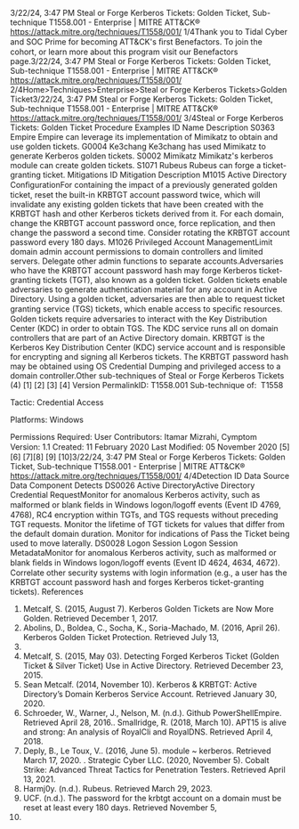 3/22/24, 3:47 PM Steal or Forge Kerberos Tickets: Golden Ticket, Sub-technique T1558.001 - Enterprise | MITRE ATT&CK®
https://attack.mitre.org/techniques/T1558/001/ 1/4Thank you to Tidal Cyber and SOC Prime for becoming ATT&CK's ﬁrst Benefactors. To join the cohort, or learn more about this program visit our
Benefactors page.3/22/24, 3:47 PM Steal or Forge Kerberos Tickets: Golden Ticket, Sub-technique T1558.001 - Enterprise | MITRE ATT&CK®
https://attack.mitre.org/techniques/T1558/001/ 2/4Home>Techniques>Enterprise>Steal or Forge Kerberos Tickets>Golden Ticket3/22/24, 3:47 PM Steal or Forge Kerberos Tickets: Golden Ticket, Sub-technique T1558.001 - Enterprise | MITRE ATT&CK®
https://attack.mitre.org/techniques/T1558/001/ 3/4Steal or Forge Kerberos Tickets: Golden Ticket
Procedure Examples
ID Name Description
S0363 Empire Empire can leverage its implementation of Mimikatz to obtain and use golden tickets.
G0004 Ke3chang Ke3chang has used Mimikatz to generate Kerberos golden tickets.
S0002 Mimikatz Mimikatz's kerberos module can create golden tickets.
S1071 Rubeus Rubeus can forge a ticket-granting ticket.
Mitigations
ID Mitigation Description
M1015 Active Directory
ConﬁgurationFor containing the impact of a previously generated golden ticket, reset the built-in KRBTGT account
password twice, which will invalidate any existing golden tickets that have been created with the
KRBTGT hash and other Kerberos tickets derived from it. For each domain, change the KRBTGT account
password once, force replication, and then change the password a second time. Consider rotating the
KRBTGT account password every 180 days.
M1026 Privileged
Account
ManagementLimit domain admin account permissions to domain controllers and limited servers. Delegate other
admin functions to separate accounts.Adversaries who have the KRBTGT account password hash may forge Kerberos ticket-granting tickets (TGT), also known as a golden ticket.
 Golden tickets enable adversaries to generate authentication material for any account in Active Directory.
Using a golden ticket, adversaries are then able to request ticket granting service (TGS) tickets, which enable access to speciﬁc resources.
Golden tickets require adversaries to interact with the Key Distribution Center (KDC) in order to obtain TGS.
The KDC service runs all on domain controllers that are part of an Active Directory domain. KRBTGT is the Kerberos Key Distribution Center
(KDC) service account and is responsible for encrypting and signing all Kerberos tickets. The KRBTGT password hash may be obtained
using OS Credential Dumping and privileged access to a domain controller.Other sub-techniques of Steal or Forge Kerberos Tickets (4)
[1] [2]
[3]
[4]
Version PermalinkID: T1558.001
Sub-technique of:  T1558

Tactic: Credential Access

Platforms: Windows

Permissions Required: User
Contributors: Itamar Mizrahi, Cymptom
Version: 1.1
Created: 11 February 2020
Last Modiﬁed: 05 November 2020
[5]
[6]
[7][8]
[9]
[10]3/22/24, 3:47 PM Steal or Forge Kerberos Tickets: Golden Ticket, Sub-technique T1558.001 - Enterprise | MITRE ATT&CK®
https://attack.mitre.org/techniques/T1558/001/ 4/4Detection
ID Data Source Data Component Detects
DS0026 Active DirectoryActive Directory
Credential
RequestMonitor for anomalous Kerberos activity, such as malformed or blank ﬁelds in
Windows logon/logoff events (Event ID 4769, 4768), RC4 encryption within TGTs, and
TGS requests without preceding TGT requests. Monitor the lifetime of TGT tickets for
values that differ from the default domain duration. Monitor for indications of Pass
the Ticket being used to move laterally.
DS0028 Logon Session Logon Session
MetadataMonitor for anomalous Kerberos activity, such as malformed or blank ﬁelds in
Windows logon/logoff events (Event ID 4624, 4634, 4672). Correlate other security
systems with login information (e.g., a user has the KRBTGT account password hash
and forges Kerberos ticket-granting tickets).
References
1. Metcalf, S. (2015, August 7). Kerberos Golden Tickets are Now
More Golden. Retrieved December 1, 2017.
2. Abolins, D., Boldea, C., Socha, K., Soria-Machado, M. (2016,
April 26). Kerberos Golden Ticket Protection. Retrieved July 13,
2017.
3. Metcalf, S. (2015, May 03). Detecting Forged Kerberos Ticket
(Golden Ticket & Silver Ticket) Use in Active Directory.
Retrieved December 23, 2015.
4. Sean Metcalf. (2014, November 10). Kerberos & KRBTGT:
Active Directory’s Domain Kerberos Service Account. Retrieved
January 30, 2020.
5. Schroeder, W., Warner, J., Nelson, M. (n.d.). Github
PowerShellEmpire. Retrieved April 28, 2016.. Smallridge, R. (2018, March 10). APT15 is alive and strong: An
analysis of RoyalCli and RoyalDNS. Retrieved April 4, 2018.
7. Deply, B., Le Toux, V.. (2016, June 5). module ~ kerberos.
Retrieved March 17, 2020.
. Strategic Cyber LLC. (2020, November 5). Cobalt Strike:
Advanced Threat Tactics for Penetration Testers. Retrieved
April 13, 2021.
9. Harmj0y. (n.d.). Rubeus. Retrieved March 29, 2023.
10. UCF. (n.d.). The password for the krbtgt account on a domain
must be reset at least every 180 days. Retrieved November 5,
2020.